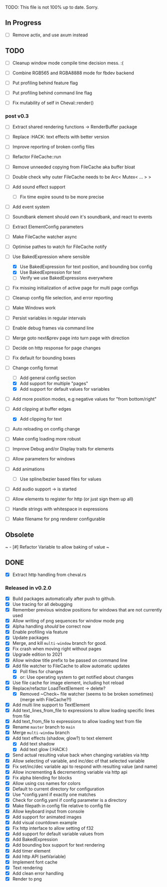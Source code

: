 TODO: This file is not 100% up to date. Sorry.


## In Progress

- [ ] Remove actix, and use axum instead
		
## TODO

- [ ] Cleanup window mode compile time decision mess. :(

- [ ] Combine RGB565 and RGBA8888 mode for fbdev backend

- [ ] Put profiling behind feature flag
- [ ] Put profiling behind command line flag

- [ ] Fix mutability of self in Cheval::render()


### post v0.3

- [ ] Extract shared rendering functions -> RenderBuffer package
- [ ] Replace :HACK: text effects with better version

- [ ] Improve reporting of broken config files

- [ ] Refactor FileCache::run

- [ ] Remove unneeded copying from FileCache aka buffer bloat
- [ ] Double check why outer FileCache needs to be Arc< Mutex< ... > >

- [ ] Add sound effect support
	- [ ] Fix time expire sound to be more precise

- [ ] Add event system
- [ ] Soundbank element should own it's soundbank, and react to events
- [ ] Extract ElementConfig parameters

- [ ] Make FileCache watcher async
- [ ] Optimise pathes to watch for FileCache notify

- [ ] Use BakedExpression where sensible
	- [x] Use BakedExpression for text position, and bounding box config
	- [x] Use BakedExpression for text
	- [ ] Verify we use BakedExpressions everywhere

- [ ] Fix missing initialization of active page for multi page configs

- [ ] Cleanup config file selection, and error reporting
- [ ] Make Windows work
- [ ] Persist variables in regular intervals
- [ ] Enable debug frames via command line 
- [ ] Merge goto next&prev page into turn page with direction
- [ ] Decide on http response for page changes
- [ ] Fix default for bounding boxes
- [ ] Change config format
	- [ ] Add general config section
	- [x] Add support for multiple "pages"
	- [x] Add support for default values for variables
- [ ] Add more position modes, e.g negative values for "from bottom/right"
- [ ] Add clipping at buffer edges
	- [x] Add clipping for text
- [ ] Auto reloading on config change
- [ ] Make config loading more robust
- [ ] Improve Debug and/or Display traits for elements
- [ ] Allow parameters for windows
- [ ] Add animations
	- [ ] Use spline/bezier based files for values
- [ ] Add audio support -> is started
- [ ] Allow elements to register for http (or just sign them up all)
- [ ] Handle strings with whitespace in expressions

- [ ] Make filename for png renderer configurable

## Obsolete

~ - [#] Refactor Variable to allow baking of value ~


## DONE


- [x] Extract http handling from cheval.rs

### Released in v0.2.0

- [x] Build packages automatically after push to github.
- [x] Use tracing for all debugging
- [x] Remember previous window positions for windows that are not currently used
- [x] Allow writing of png sequences for window mode png
- [x] Alpha handling _should_ be correct now
- [x] Enable profiling via feature
- [x] Update packages
- [x] Merge, and kill `multi-window` branch for good.
- [x] Fix crash when moving right without pages
- [x] Upgrade edition to 2021
- [x] Allow window title prefix to be passed on command line
- [x] Add file watcher to FileCache to allow automatic updates
	- [x] Poll files for changes
	- [x] or: Use operating system to get notified about changes

- [x] Use file cache for image element, including hot reload
- [x] Replace/refactor LoadTextElement -> delete?
	- [x] Removed ~Check~ file watcher (seems to be broken sometimes) (merge with FileCache?!)
- [x] Add multi line support to TextElement
- [x] Add text_lines_from_file to expressions to allow loading specific lines from file
- [x] Add text_from_file to expressions to allow loading text from file
- [x] Rename `master` branch to `main`
- [x] Merge `multi-window` branch
- [x] Add text effects (shadow, glow?) to text element
	- [x] Add text shadow
	- [x] Add text glow (:HACK:)
- [x] Send actual resulting value back when changing variables via http
- [x] Allow selecting of variable, and inc/dec of that selected variable
- [x] Fix set/inc/dec variable api to respond with resulting value (and name)
- [x] Allow incrementing & decrementing variable via http api
- [x] Fix alpha blending for blocks
- [x] Allow using css names for colors
- [x] Default to current directory for configuration
- [x] Use \*config.yaml if exactly one matches
- [x] Check for config.yaml if config parameter is a directory
- [x] Make filepath in config file relative to config file
- [x] Allow keyboard input from console
- [x] Add support for animated images
- [x] Add visual countdown example
- [x] Fix http interface to allow setting of f32
- [x] Add support for default variable values from 
- [x] Add BakedExpression
- [x] Add bounding box support for text rendering
- [x] Add timer element
- [x] Add http API (setVariable)
- [x] Implement font cache
- [x] Text rendering
- [x] Add clean error handling
- [x] Render to png
